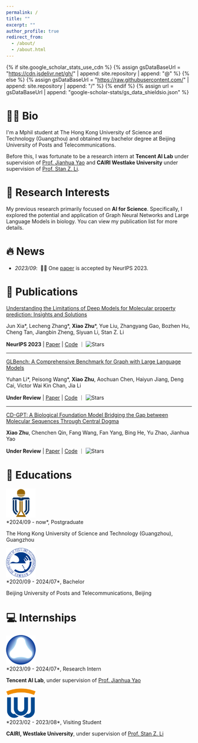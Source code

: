 ```yaml
---
permalink: /
title: ""
excerpt: ""
author_profile: true
redirect_from: 
  - /about/
  - /about.html
---
```


{% if site.google_scholar_stats_use_cdn %}
{% assign gsDataBaseUrl = "https://cdn.jsdelivr.net/gh/" | append: site.repository | append: "@" %}
{% else %}
{% assign gsDataBaseUrl = "https://raw.githubusercontent.com/" | append: site.repository | append: "/" %}
{% endif %}
{% assign url = gsDataBaseUrl | append: "google-scholar-stats/gs_data_shieldsio.json" %}

<span class='anchor' id='about-me'></span>

# 🧑🏻 Bio

I'm a Mphil student at The Hong Kong University of Science and Technology (Guangzhou) and obtained my bachelor degree at Beijing University of Posts and Telecommunications.

Before this, I was fortunate to be a research intern at **Tencent AI Lab** under supervision of [Prof. Jianhua Yao](https://scholar.google.com/citations?user=3bQwlCQAAAAJ&hl=zh-CN) and **CAIRI  Westlake University** under supervision of [Prof. Stan Z. Li](https://scholar.google.com/citations?user=Y-nyLGIAAAAJ&hl=zh-CN).


# 🔬 Research Interests

My previous research primarily focused on **AI for Science**. Specifically, I explored the potential and application of Graph Neural Networks and Large Language Models in biology. You can view my publication list for more details.



# 🔥 News
- *2023/09*: &nbsp;🎉🎉 One [paper](https://proceedings.neurips.cc/paper_files/paper/2023/file/cc83e97320000f4e08cb9e293b12cf7e-Paper-Conference.pdf) is accepted by NeurIPS 2023.

# 📝 Publications 
<!-- <div class='paper-box'><div class='paper-box-image'><div><div class="badge">NeurIPS 2023</div><img src='images/papers/2302.01560.png' alt="sym" width="100%"></div></div>
<div class='paper-box-text' markdown="1"> -->

[Understanding the Limitations of Deep Models for Molecular property prediction: Insights and Solutions](https://proceedings.neurips.cc/paper_files/paper/2023/file/cc83e97320000f4e08cb9e293b12cf7e-Paper-Conference.pdf)

Jun Xia\*, Lecheng Zhang\*, **Xiao Zhu**\*, Yue Liu, Zhangyang Gao, Bozhen Hu, Cheng Tan, Jiangbin Zheng, Siyuan Li, Stan Z. Li

**NeurIPS 2023** | [Paper](https://proceedings.neurips.cc/paper_files/paper/2023/file/cc83e97320000f4e08cb9e293b12cf7e-Paper-Conference.pdf) | [Code](https://github.com/junxia97/IFM) ｜ ![Stars](https://img.shields.io/github/stars/junxia97/IFM)
<!-- </div>
</div> -->

<!-- <div class='paper-box'><div class='paper-box-image'><div><div class="badge">NeurIPS 2023</div><img src='images/papers/2302.01560.png' alt="sym" width="100%"></div></div>
<div class='paper-box-text' markdown="1"> -->
---
[GLBench: A Comprehensive Benchmark for Graph with Large Language Models](https://arxiv.org/abs/2407.07457)

Yuhan Li\*, Peisong Wang\*, **Xiao Zhu**, Aochuan Chen, Haiyun Jiang, Deng Cai, Victor Wai Kin Chan, Jia Li

**Under Review** | [Paper](https://arxiv.org/abs/2407.07457) | [Code](https://github.com/NineAbyss/GLBench) ｜ ![Stars](https://img.shields.io/github/stars/NineAbyss/GLBench)
<!-- </div>
</div> -->

<!-- <div class='paper-box'><div class='paper-box-image'><div><div class="badge">NeurIPS 2023</div><img src='images/papers/2302.01560.png' alt="sym" width="100%"></div></div>
<div class='paper-box-text' markdown="1"> -->
---
[CD-GPT: A Biological Foundation Model Bridging the Gap between Molecular Sequences Through Central Dogma](https://www.biorxiv.org/content/10.1101/2024.06.24.600337v1.abstract)


**Xiao Zhu**, Chenchen Qin, Fang Wang, Fan Yang, Bing He, Yu Zhao, Jianhua Yao

**Under Review** | [Paper](https://www.biorxiv.org/content/10.1101/2024.06.24.600337v1.abstract) | [Code](https://github.com/TencentAI4S/CD-GPT) ｜ ![Stars](https://img.shields.io/github/stars/TencentAI4S/CD-GPT)
<!-- </div>
</div> -->



<!-- # 🌟 Selected Honors and Awards -->


# 📖 Educations

<div class='school-box'>
<div><img src='images/hkustgz.png' alt="sym" width="80"></div>
<div class='school-box-text' markdown="1">
*2024/09 - now*, Postgraduate

The Hong Kong University of Science and Technology (Guangzhou), Guangzhou
</div>
</div>

<div class='school-box'>
<div><img src='images/bupt.png' alt="sym" width="80"></div>
<div class='school-box-text' markdown="1">
*2020/09 - 2024/07*, Bachelor

Beijing University of Posts and Telecommunications, Beijing
</div>
</div>

<!--
- *2020/09 - now*, undergraduate majoring in Computer Science, Beijing University of Posts and Telecommunications
-->

<!--
# 💬 Invited Talks
- *2021/06*, Lorem ipsum dolor sit amet, consectetur adipiscing elit. Vivamus ornare aliquet ipsum, ac tempus justo dapibus sit amet. 
- *2021/03*, Lorem ipsum dolor sit amet, consectetur adipiscing elit. Vivamus ornare aliquet ipsum, ac tempus justo dapibus sit amet.  \| [\[video\]](https://github.com/)
-->

<!-- # 💻 Internships
- *2023/09 - 2024/07*: Research Intern at **Tencent AI Lab**, under supervision of [Prof. Jianhua Yao](https://scholar.google.com/citations?user=3bQwlCQAAAAJ&hl=zh-CN).
- *2023/02 - 2023/08*: Visiting Student at **CAIRI, Westlake University**, under supervision of [Prof. Stan Z. Li](https://scholar.google.com/citations?user=Y-nyLGIAAAAJ&hl=zh-CN). -->

# 💻 Internships

<div class='school-box'>
<div><img src='images/tencentailab.png' alt="sym" width="80"></div>
<div class='school-box-text' markdown="1">
*2023/09 - 2024/07*, Research Intern

**Tencent AI Lab**, under supervision of [Prof. Jianhua Yao](https://scholar.google.com/citations?user=3bQwlCQAAAAJ&hl=zh-CN)
</div>
</div>

<div class='school-box'>
<div><img src='images/westlake.png' alt="sym" width="80"></div>
<div class='school-box-text' markdown="1">
*2023/02 - 2023/08*, Visiting Student

**CAIRI, Westlake University**, under supervision of [Prof. Stan Z. Li](https://scholar.google.com/citations?user=Y-nyLGIAAAAJ&hl=zh-CN)
</div>
</div>